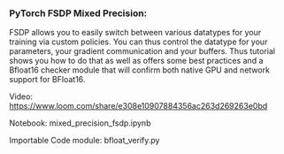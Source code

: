 ### PyTorch FSDP Mixed Precision:

FSDP allows you to easily switch between various datatypes for your training via custom policies.
You can thus control the datatype for your parameters, your gradient communication and your buffers. 
Thus tutorial shows you how to do that as well as offers some best practices and a Bfloat16 checker module that 
will confirm both native GPU and network support for BFloat16. 

Video: https://www.loom.com/share/e308e10907884356ac263d269263e0bd

Notebook: mixed_precision_fsdp.ipynb

Importable Code module: bfloat_verify.py

